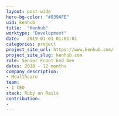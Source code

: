 ```yaml
---
layout: post-wide
hero-bg-color: "#039AFE"
uid: kenhub
title:  "Kenhub"
worktype: "Development"
date:   2019-01-01 01:01:01
categories: project
project_site_url: https://www.kenhub.com/
project_site_slug: kenhub.com
role: Senior Front End Dev
dates: 2018 - 12 months
company_description:
- Healthcare
team:
- 1 CEO
stack: Ruby on Rails
contribution:
-
---
```


<p>

</p>
